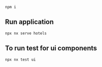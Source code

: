 `npm i`

## Run application
`npx nx serve hotels`

## To run test for ui components
`npx nx test ui`